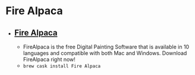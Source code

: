 # Fire Alpaca
- [Fire Alpaca](https://firealpaca.com/)
  -   
  - FireAlpaca is the free Digital Painting Software that is available in 10 languages and compatible with both Mac and Windows. Download FireAlpaca right now!
  - `brew cask install Fire Alpaca`
